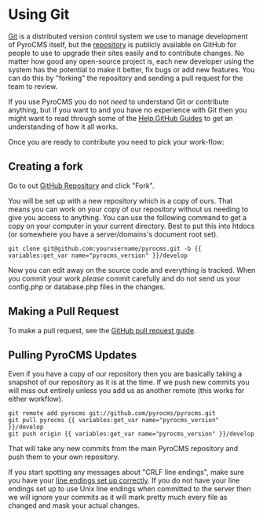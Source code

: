 # Using Git

<a href="http://git-scm.com/" target="_blank">Git</a> is a distributed version control system we use to manage development of PyroCMS itself, but the [repository](http://github.com/pyrocms/pyrocms/) is publicly available on GitHub for people to use to upgrade their sites easily and to contribute changes. No matter how good any open-source project is, each new developer using the system has the potential to make it better, fix bugs or add new features. You can do this by "forking" the repository and sending a pull request for the team to review.

If you use PyroCMS you do not *need* to understand Git or contribute anything, but if you want to and you have no experience with Git then you might want to read through some of the [Help.GitHub Guides](http://help.github.com/) to get an understanding of how it all works.

Once you are ready to contribute you need to pick your work-flow:

## Creating a fork

Go to out [GitHub Repository](http://github.com/pyrocms/pyrocms/) and click "Fork".

You will be set up with a new repository which is a copy of ours. That means you can work on your copy of our repository without us needing to give you access to anything. You can use the following command to get a copy on your computer in your current directory. Best to put this into htdocs (or somewhere you have a server/domains's document root set).

	git clone git@github.com:yourusername/pyrocms.git -b {{ variables:get_var name="pyrocms_version" }}/develop

Now you can edit away on the source code and everything is tracked. When you commit your work *please* commit carefully and do not send us your config.php or database.php files in the changes.

## Making a Pull Request

To make a pull request, see the [GitHub pull request guide](https://help.github.com/articles/using-pull-requests).
	
## Pulling PyroCMS Updates

Even if you have a copy of our repository then you are basically taking a snapshot of our repository as it is at the time. If we push new commits you will miss out entirely unless you add us as another remote (this works for either workflow).

	git remote add pyrocms git://github.com/pyrocms/pyrocms.git
	git pull pyrocms {{ variables:get_var name="pyrocms_version" }}/develop
	git push origin {{ variables:get_var name="pyrocms_version" }}/develop

That will take any new commits from the main PyroCMS repository and push them to your own repository.

If you start spotting any messages about &quot;CRLF line endings&quot;, make sure you have your [line endings set up correctly](http://help.github.com/dealing-with-lineendings/). If you do not have your line endings set up to use Unix line endings when committed to the server then we will ignore your commits as it will mark pretty much every file as changed and mask your actual changes.
